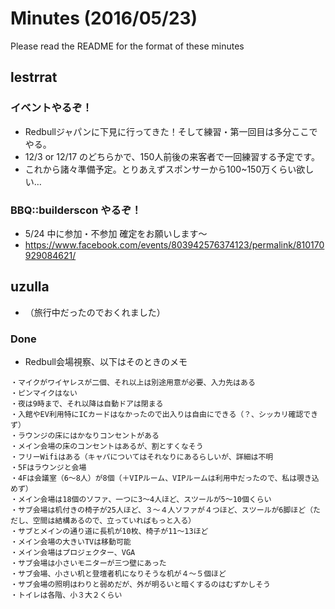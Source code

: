 # Minutes (2016/05/23)

Please read the README for the format of these minutes

## lestrrat

### イベントやるぞ！

* Redbullジャパンに下見に行ってきた！そして練習・第一回目は多分ここでやる。
* 12/3 or 12/17 のどちらかで、150人前後の来客者で一回練習する予定です。
* これから諸々準備予定。とりあえずスポンサーから100~150万くらい欲しい…

### BBQ::builderscon やるぞ！

* 5/24 中に参加・不参加 確定をお願いします〜
* https://www.facebook.com/events/803942576374123/permalink/810170929084621/

## uzulla

* （旅行中だったのでおくれました）

### Done 

* Redbull会場視察、以下はそのときのメモ

```
・マイクがワイヤレスが二個、それ以上は別途用意が必要、入力先はある
・ピンマイクはない
・夜は9時まで、それ以降は自動ドアは閉まる
・入館やEV利用特にICカードはなかったので出入りは自由にできる（？、シッカリ確認できず）
・ラウンジの床にはかなりコンセントがある
・メイン会場の床のコンセントはあるが、割とすくなそう
・フリーWifiはある（キャパについてはそれなりにあるらしいが、詳細は不明
・5Fはラウンジと会場
・4Fは会議室（6〜8人）が8個（＋VIPルーム、VIPルームは利用中だったので、私は覗き込めず）
・メイン会場は18個のソファ、一つに3〜4人ほど、スツールが5〜10個くらい
・サブ会場は机付きの椅子が25人ほど、３〜４人ソファが４つほど、スツールが6脚ほど（ただし、空間は結構あるので、立っていればもっと入る）
・サブとメインの通り道に長机が10枚、椅子が11〜13ほど
・メイン会場の大きいTVは移動可能
・メイン会場はプロジェクター、VGA
・サブ会場は小さいモニターが三つ壁にあった
・サブ会場、小さい机と登壇者机になりそうな机が４〜５個ほど
・サブ会場の照明はわりと弱めだが、外が明るいと暗くするのはむずかしそう
・トイレは各階、小３大２くらい
```
